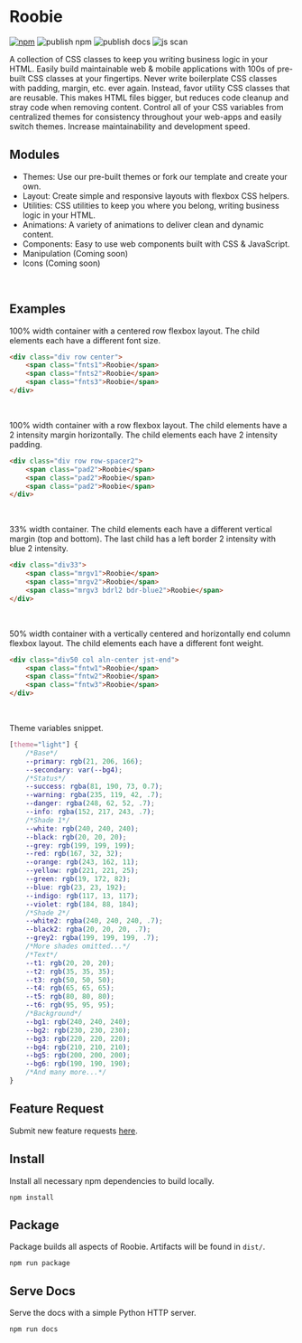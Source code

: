 # Roobie
[![npm](https://badge.fury.io/js/roobie.svg)](https://badge.fury.io/js/roobie)
![publish npm](https://github.com/kgrewee/roobie/actions/workflows/npm.yml/badge.svg)
![publish docs](https://github.com/kgrewee/roobie/actions/workflows/docs.yml/badge.svg)
![js scan](https://github.com/kgrewee/roobie/actions/workflows/js.yml/badge.svg)

A collection of CSS classes to keep you writing business logic in your HTML. Easily build maintainable web & mobile applications with 100s of pre-built CSS classes at your fingertips. Never write boilerplate CSS classes with padding, margin, etc. ever again. Instead, favor utility CSS classes that are reusable. This makes HTML files bigger, but reduces code cleanup and stray code when removing content. Control all of your CSS variables from centralized themes for consistency throughout your web-apps and easily switch themes. Increase maintainability and development speed.

## Modules
- Themes: Use our pre-built themes or fork our template and create your own.
- Layout: Create simple and responsive layouts with flexbox CSS helpers.
- Utilities: CSS utilities to keep you where you belong, writing business logic in your HTML.
- Animations: A variety of animations to deliver clean and dynamic content.
- Components: Easy to use web components built with CSS & JavaScript.
- Manipulation (Coming soon)
- Icons (Coming soon)

<br>

## Examples
100% width container with a centered row flexbox layout. The child elements each have a different font size.
```html
<div class="div row center">
    <span class="fnts1">Roobie</span>
    <span class="fnts2">Roobie</span>
    <span class="fnts3">Roobie</span>
</div>
```

<br>

100% width container with a row flexbox layout.  The child elements have a 2 intensity margin horizontally. The child elements each have 2 intensity padding.
```html
<div class="div row row-spacer2">
    <span class="pad2">Roobie</span>
    <span class="pad2">Roobie</span>
    <span class="pad2">Roobie</span>
</div>
```

<br>

33% width container.  The child elements each have a different vertical margin (top and bottom). The last child has a left border 2 intensity with blue 2 intensity.
```html
<div class="div33">
    <span class="mrgv1">Roobie</span>
    <span class="mrgv2">Roobie</span>
    <span class="mrgv3 bdrl2 bdr-blue2">Roobie</span>
</div>
```

<br>

50% width container with a vertically centered and horizontally end column flexbox layout. The child elements each have a different font weight.
```html
<div class="div50 col aln-center jst-end">
    <span class="fntw1">Roobie</span>
    <span class="fntw2">Roobie</span>
    <span class="fntw3">Roobie</span>
</div>
```

<br>

Theme variables snippet.
```css
[theme="light"] {
    /*Base*/
    --primary: rgb(21, 206, 166);
    --secondary: var(--bg4);
    /*Status*/
    --success: rgba(81, 190, 73, 0.7);
    --warning: rgba(235, 119, 42, .7);
    --danger: rgba(248, 62, 52, .7);
    --info: rgba(152, 217, 243, .7);
    /*Shade 1*/
    --white: rgb(240, 240, 240);
    --black: rgb(20, 20, 20);
    --grey: rgb(199, 199, 199);
    --red: rgb(167, 32, 32);
    --orange: rgb(243, 162, 11);
    --yellow: rgb(221, 221, 25);
    --green: rgb(19, 172, 82);
    --blue: rgb(23, 23, 192);
    --indigo: rgb(117, 13, 117);
    --violet: rgb(184, 88, 184);
    /*Shade 2*/
    --white2: rgba(240, 240, 240, .7);
    --black2: rgba(20, 20, 20, .7);
    --grey2: rgba(199, 199, 199, .7);
    /*More shades omitted...*/
    /*Text*/
    --t1: rgb(20, 20, 20);
    --t2: rgb(35, 35, 35);
    --t3: rgb(50, 50, 50);
    --t4: rgb(65, 65, 65);
    --t5: rgb(80, 80, 80);
    --t6: rgb(95, 95, 95);
    /*Background*/
    --bg1: rgb(240, 240, 240);
    --bg2: rgb(230, 230, 230);
    --bg3: rgb(220, 220, 220);
    --bg4: rgb(210, 210, 210);
    --bg5: rgb(200, 200, 200);
    --bg6: rgb(190, 190, 190);
    /*And many more...*/
}
```

## Feature Request
Submit new feature requests [here](https://github.com/kgrewee/roobie/issues).

## Install
Install all necessary npm dependencies to build locally.
```shell
npm install
```

## Package
Package builds all aspects of Roobie.  Artifacts will be found in `dist/`.
```shell
npm run package
```

## Serve Docs
Serve the docs with a simple Python HTTP server.
```shell
npm run docs
```